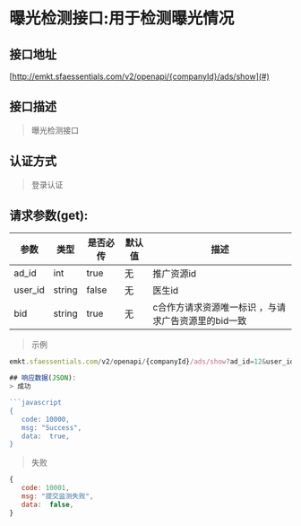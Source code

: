 # 曝光检测接口:用于检测曝光情况

## 接口地址

[http://emkt.sfaessentials.com/v2/openapi/{companyId}/ads/show](#)

## 接口描述

> 曝光检测接口

## 认证方式

> 登录认证

## 请求参数(get):

| 参数 | 类型| 是否必传 | 默认值 |  描述 | 
| ---- | ---- | ----- | ----- | ----- | 
| ad_id| int| true | 无  | 推广资源id |
| user_id| string| false| 无  |  医生id |
| bid| string | true | 无 | c合作方请求资源唯一标识 ，与请求广告资源里的bid一致 |

>示例
```javascript
emkt.sfaessentials.com/v2/openapi/{companyId}/ads/show?ad_id=12&user_id=45e4e&bid=fewaf2

## 响应数据(JSON):
> 成功

```javascript
{
   code: 10000,
   msg: "Success",
   data:  true,
}
```
> 失败 

```javascript
{
   code: 10001,
   msg: "提交监测失败",
   data:  false,
}
```